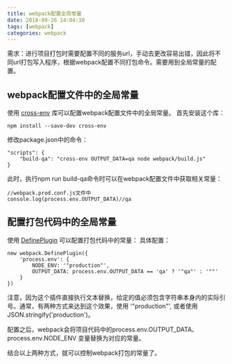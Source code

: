 ```yaml
---
title: webpack配置全局常量
date: 2018-09-26 14:04:10
tags: [webpack]
categories: webpack
---
```


需求：进行项目打包时需要配置不同的服务url，手动去更改容易出错，因此将不同url打包写入程序，根据webpack配置不同打包命令。需要用到全局常量的配置。
## webpack配置文件中的全局常量
使用 [cross-env](https://www.npmjs.com/package/cross-env) 库可以配置webpack配置文件中的全局常量。
首先安装这个库：

```
npm install --save-dev cross-env
```
修改package.json中的命令：

```
"scripts": {
    "build-qa": "cross-env OUTPUT_DATA=qa node webpack/build.js"
}
```
此时，执行npm run build-qa命令时可以在webpack配置文件中获取相关常量：

```
//webpack.prod.conf.js文件中
console.log(process.env.OUTPUT_DATA)//qa
```

## 配置打包代码中的全局常量
使用 [DefinePlugin](https://www.webpackjs.com/plugins/define-plugin/) 可以配置打包代码中的常量：
具体配置：

```
new webpack.DefinePlugin({
    'process.env': {
        NODE_ENV: '"production"',
        OUTPUT_DATA: process.env.OUTPUT_DATA == 'qa' ? '"qa"' : '""'
    }
})
```
注意，因为这个插件直接执行文本替换，给定的值必须包含字符串本身内的实际引号。通常，有两种方式来达到这个效果，使用 '"production"', 或者使用 JSON.stringify('production')。

配置之后，webpack会将项目代码中的process.env.OUTPUT_DATA、process.env.NODE_ENV 变量替换为对应的常量。

结合以上两种方式，就可以控制webpack打包的常量了。



